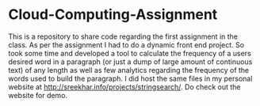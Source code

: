 Cloud-Computing-Assignment
==========================

This is a repository to share code regarding the first assignment in the class. As per the assignment I had to do a dynamic front end project. So took some time and developed a tool to calculate the frequency of a users desired word in a paragraph (or just a dump of large amount of continuous text) of any length as well as few analytics regarding the frequency of the words used to build the paragraph. I did host the same files in my personal website at http://sreekhar.info/projects/stringsearch/. Do check out the website for demo.
